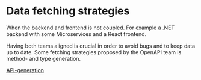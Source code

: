 # Data fetching strategies

When the backend and frontend is not coupled.
For example a .NET backend with some Microservices and a React frontend.

Having both teams aligned is crucial in order to avoid bugs and to keep data up to date. Some fetching strategies
proposed by the OpenAPI team is method- and type generation.


[API-generation](#)